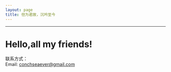 ```yaml
---
layout: page
title: 但为君故，沉吟至今
---
```

---
# Hello,all my friends!

联系方式：  
Email: <conchseaever@gmail.com>

